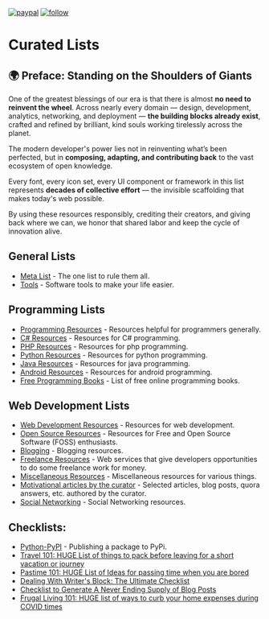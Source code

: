 [![paypal](https://img.shields.io/badge/PayPal-blue.svg?logo=paypal)](https://paypal.me/prahladyeri)
[![follow](https://img.shields.io/twitter/follow/prahladyeri.svg?style=social)](https://twitter.com/prahladyeri)

# Curated Lists

## 🌍 Preface: Standing on the Shoulders of Giants

One of the greatest blessings of our era is that there is almost **no need to reinvent the wheel**.
Across nearly every domain — design, development, analytics, networking, and deployment — **the building blocks already exist**, crafted and refined by brilliant, kind souls working tirelessly across the planet.

The modern developer's power lies not in reinventing what’s been perfected, but in **composing, adapting, and contributing back** to the vast ecosystem of open knowledge.

Every font, every icon set, every UI component or framework in this list represents **decades of collective effort** — the invisible scaffolding that makes today's web possible.

By using these resources responsibly, crediting their creators, and giving back where we can, we honor that shared labor and keep the cycle of innovation alive.


## General Lists

- [Meta List](metalist.md) - The one list to rule them all.
- [Tools](lists/tools.md) - Software tools to make your life easier.

## Programming Lists
- [Programming Resources](lists/programming.md) - Resources helpful for programmers generally.
- [C# Resources](lists/csharp.md) - Resources for C# programming.
- [PHP Resources](lists/php.md) - Resources for php programming.
- [Python Resources](lists/python.md) - Resources for python programming.
- [Java Resources](lists/java.md) - Resources for java programming.
- [Android Resources](lists/android.md) - Resources for android programming.
- [Free Programming Books](lists/books.md) - List of free online programming books.

## Web Development Lists 
- [Web Development Resources](lists/web.md) - Resources for web development.
- [Open Source Resources](lists/open_source.md) - Resources for Free and Open Source Software (FOSS) enthusiasts.
- [Blogging](lists/blogging.md) - Blogging resources.
- [Freelance Resources](lists/freelancing.md) - Web services that give developers opportunities to do some freelance work for money.
- [Miscellaneous Resources](lists/misc.md) - Miscellaneous resources for various things.
- [Motivational articles by the curator](lists/motivational.md) - Selected articles, blog posts, quora answers, etc. authored by the curator.
- [Social Networking](lists/social_media.md) - Social Networking resources.

## Checklists:

- [Python-PyPI](check_lists/python-pypi.md) - Publishing a package to PyPi.
- [Travel 101: HUGE List of things to pack before leaving for a short vacation or journey](https://freelancemag.blogspot.com/2021/12/travel-101-huge-list-of-things-to-pack.html)
- [Pastime 101: HUGE List of Ideas for passing time when you are bored](https://freelancemag.blogspot.com/2020/12/pastime-101-huge-list-of-ideas-for.html)
- [Dealing With Writer's Block: The Ultimate Checklist](https://prahladyeri.github.io/blog/2022/01/dealing-with-writers-block-the-ultimate-checklist.html)
- [Checklist to Generate A Never Ending Supply of Blog Posts](https://prahladyeri.github.io/blog/2022/01/how-to-generate-a-never-ending-supply-of-blog-posts.html)
- [Frugal Living 101: HUGE list of ways to curb your home expenses during COVID times](https://the-evolving-web.blogspot.com/2020/12/frugal-living-101-huge-list-of-ways-to.html)
